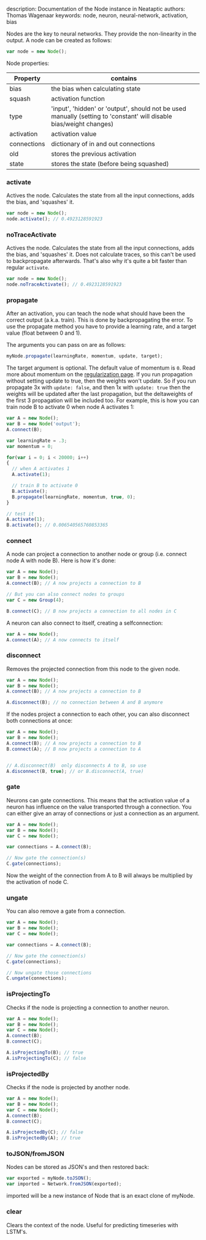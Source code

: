 description: Documentation of the Node instance in Neataptic
authors: Thomas Wagenaar
keywords: node, neuron, neural-network, activation, bias


Nodes are the key to neural networks. They provide the non-linearity in the output. A node can be created as follows:

```javascript
var node = new Node();
```

Node properties:

Property | contains
-------- | --------
bias    | the bias when calculating state
squash   | activation function
type    | 'input', 'hidden' or 'output', should not be used manually (setting to 'constant' will disable bias/weight changes)
activation | activation value
connections | dictionary of in and out connections
old | stores the previous activation
state | stores the state (before being squashed)

### activate
Actives the node. Calculates the state from all the input connections, adds the bias, and 'squashes' it.

```javascript
var node = new Node();
node.activate(); // 0.4923128591923
```

### noTraceActivate
Actives the node. Calculates the state from all the input connections, adds the bias, and 'squashes' it.
Does not calculate traces, so this can't be used to backpropagate afterwards.
That's also why it's quite a bit faster than regular `activate`.

```javascript
var node = new Node();
node.noTraceActivate(); // 0.4923128591923
```

### propagate
After an activation, you can teach the node what should have been the correct
output (a.k.a. train). This is done by backpropagating the error. To use the
propagate method you have to provide a learning rate, and a target value
(float between 0 and 1).

The arguments you can pass on are as follows:

```javascript
myNode.propagate(learningRate, momentum, update, target);
```

The target argument is optional. The default value of momentum is `0`. Read more
about momentum on the [regularization page](../methods/regularization.md). If you run
propagation without setting update to true, then the weights won't update. So if
you run propagate 3x with `update: false`, and then 1x with `update: true` then
the weights will be updated after the last propagation, but the deltaweights of
the first 3 propagation will be included too. For example, this is how you can
train node B to activate 0 when node A activates 1:

```javascript
var A = new Node();
var B = new Node('output');
A.connect(B);

var learningRate = .3;
var momentum = 0;

for(var i = 0; i < 20000; i++)
{
  // when A activates 1
  A.activate(1);

  // train B to activate 0
  B.activate();
  B.propagate(learningRate, momentum, true, 0);
}

// test it
A.activate(1);
B.activate(); // 0.006540565760853365
```


### connect
A node can project a connection to another node or group (i.e. connect node A with node B). Here is how it's done:

```javascript
var A = new Node();
var B = new Node();
A.connect(B); // A now projects a connection to B

// But you can also connect nodes to groups
var C = new Group(4);

B.connect(C); // B now projects a connection to all nodes in C
```

A neuron can also connect to itself, creating a selfconnection:

```javascript
var A = new Node();
A.connect(A); // A now connects to itself
```

### disconnect
Removes the projected connection from this node to the given node.

```javascript
var A = new Node();
var B = new Node();
A.connect(B); // A now projects a connection to B

A.disconnect(B); // no connection between A and B anymore
```

If the nodes project a connection to each other, you can also disconnect both connections at once:

```javascript
var A = new Node();
var B = new Node();
A.connect(B); // A now projects a connection to B
B.connect(A); // B now projects a connection to A


// A.disconnect(B)  only disconnects A to B, so use
A.disconnect(B, true); // or B.disconnect(A, true)
```

### gate
Neurons can gate connections. This means that the activation value of a neuron has influence on the value transported through a connection. You can either give an array of connections or just a connection as an argument.

```javascript
var A = new Node();
var B = new Node();
var C = new Node();

var connections = A.connect(B);

// Now gate the connection(s)
C.gate(connections);
```

Now the weight of the connection from A to B will always be multiplied by the activation of node C.

### ungate
You can also remove a gate from a connection.

```javascript
var A = new Node();
var B = new Node();
var C = new Node();

var connections = A.connect(B);

// Now gate the connection(s)
C.gate(connections);

// Now ungate those connections
C.ungate(connections);
```

### isProjectingTo
Checks if the node is projecting a connection to another neuron.

```javascript
var A = new Node();
var B = new Node();
var C = new Node();
A.connect(B);
B.connect(C);

A.isProjectingTo(B); // true
A.isProjectingTo(C); // false
```

### isProjectedBy
Checks if the node is projected by another node.

```javascript
var A = new Node();
var B = new Node();
var C = new Node();
A.connect(B);
B.connect(C);

A.isProjectedBy(C); // false
B.isProjectedBy(A); // true
```

### toJSON/fromJSON
Nodes can be stored as JSON's and then restored back:

```javascript
var exported = myNode.toJSON();
var imported = Network.fromJSON(exported);
```

imported will be a new instance of Node that is an exact clone of myNode.

### clear
Clears the context of the node. Useful for predicting timeseries with LSTM's.

